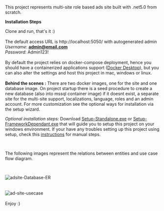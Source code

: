 This project represents multi-site role based ads site built with .net5.0 from scratch. 

<b>Installation Steps</b>

Clone and run, that's it :) 
<br/>
<br/>
The default access URL is http://localhost:5050/ with autogenerated admin <br/>
<i>Username</i>: <b>admin@email.com</b> <br/>
<i>Password</i>: Admin123!
<br/>
<br/>
By default the project relies on docker-compose deployment, hence you should have a containerized applications support (<a href="https://www.docker.com/products/docker-desktop">Docker Desktop</a>), but you can also alter the settings and host this project in mac, windows or linux.
<br/>
<br/>
<b>Behind the scenes :</b>
There are two docker images, one for the site and one database image. On project startup there is a seed procedure to create a new database (also into mssql container image) if it doesnt exist, a separate site for the multi-site support, localizations, language, roles and an admin account. For more customization see the optional ways for installation via the setup wizard.


<i>Optional installation steps:</i>
Download [Setup-Standalone.exe](https://drive.google.com/open?id=1hAup8B57sQO_0MtfDrsrM5roJUbpBFhj) or [Setup-FrameworkDependant.exe](https://drive.google.com/open?id=1zj904FqB3znB8qNeNzD1zfzDFvIHzHuX) that will guide you to setup this project on your windows environment. If your have any troubles setting up this project using setup, check this [instructions](Instructions.txt) for manual steps.   

<br/>

The following images represent the relations between entities and use case flow diagram. 

<br/>

![adsite-Database-ER](https://user-images.githubusercontent.com/3856771/99712166-f47f8b00-2aa2-11eb-9466-122bd01c1c1b.jpg)
<br/>
<br/>
<br/>
![ad-site-usecase](https://user-images.githubusercontent.com/3856771/99712349-390b2680-2aa3-11eb-896f-9df1aef66290.jpg)
<br/>
<br/>
Enjoy :) 
